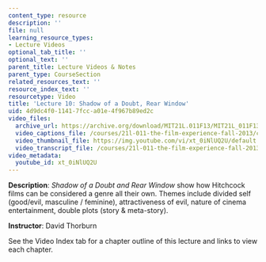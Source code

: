 ```yaml
---
content_type: resource
description: ''
file: null
learning_resource_types:
- Lecture Videos
optional_tab_title: ''
optional_text: ''
parent_title: Lecture Videos & Notes
parent_type: CourseSection
related_resources_text: ''
resource_index_text: ''
resourcetype: Video
title: 'Lecture 10: Shadow of a Doubt, Rear Window'
uid: 4d9dc4f0-1141-7fcc-a01e-4f967b89ed2c
video_files:
  archive_url: https://archive.org/download/MIT21L.011F13/MIT21L_011F13_L10_300k.mp4
  video_captions_file: /courses/21l-011-the-film-experience-fall-2013/c87a04da5b285e83b8ee361e96477aec_xt_0iNlUQ2U.vtt
  video_thumbnail_file: https://img.youtube.com/vi/xt_0iNlUQ2U/default.jpg
  video_transcript_file: /courses/21l-011-the-film-experience-fall-2013/f8f64bce1bafc9017e51dba4005c0382_xt_0iNlUQ2U.pdf
video_metadata:
  youtube_id: xt_0iNlUQ2U
---
```


**Description**: _Shadow of a Doubt and Rear Window_ show how Hitchcock films can be considered a genre all their own. Themes include divided self (good/evil, masculine / feminine), attractiveness of evil, nature of cinema entertainment, double plots (story & meta-story).

**Instructor**: David Thorburn

See the Video Index tab for a chapter outline of this lecture and links to view each chapter.
